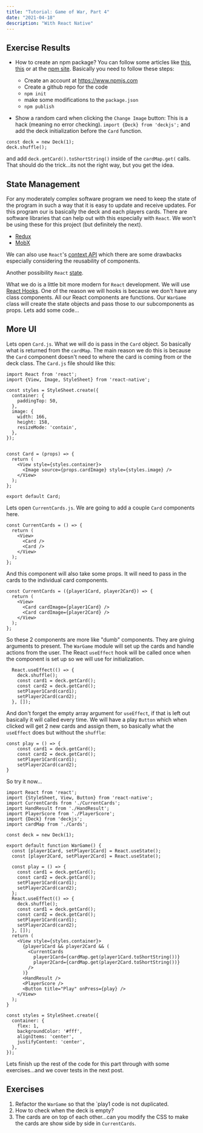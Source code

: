 ```yaml
---
title: "Tutorial: Game of War, Part 4"
date: "2021-04-18"
description: "With React Native"
---
```


## Exercise Results

- How to create an npm package? You can follow some articles like [this](https://bugfender.com/blog/how-to-create-an-npm-package/), [this](https://medium.com/swlh/how-to-create-and-publish-an-npm-package-17b5e1744f26) or at the [npm site](https://docs.npmjs.com/creating-and-publishing-private-packages).
  Basically you need to follow these steps:

  - Create an account at https://www.npmjs.com
  - Create a github repo for the code
  - `npm init`
  - make some modifications to the `package.json`
  - `npm publish`

- Show a random card when clicking the `Change Image` button:
  This is a hack (meaning no error checking).
  `import {Deck} from 'deckjs';`
  and add the deck initialization before the `Card` function.

```
const deck = new Deck(1);
deck.shuffle();
```

and add `deck.getCard().toShortString()` inside of the `cardMap.get(` calls.
That should do the trick...its not the right way, but you get the idea.

## State Management

For any moderately complex software program we need to keep the state of the program in such a way that it is easy to update and receive updates. For this program our is basically the deck and each players cards. There are software libraries
that can help out with this especially with `React`. We won't
be using these for this project (but definitely the next).

- [Redux](https://redux.js.org/)
- [MobX](https://mobx.js.org/README.html)

We can also use `React`'s [context API](https://reactjs.org/docs/context.html) which there are some drawbacks especially considering the reusability of components.

Another possibility `React` [state](https://reactjs.org/docs/state-and-lifecycle.html).

What we do is a little bit more modern for `React` development. We will use [React Hooks](https://reactjs.org/docs/hooks-intro.html). One of the reason we will hooks is because we don't have any class components. All our React components are functions. Our `WarGame` class will create the state objects and pass those to our subcomponents as props.
Lets add some code...

## More UI

Lets open `Card.js`. What we will do is pass in the `Card` object. So basically what is returned from the `cardMap`. The main reason we do this is because the `Card` component doesn't need to where the card is coming from or the deck class. The `Card.js` file should like this:

```
import React from 'react';
import {View, Image, StyleSheet} from 'react-native';

const styles = StyleSheet.create({
  container: {
    paddingTop: 50,
  },
  image: {
    width: 166,
    height: 158,
    resizeMode: 'contain',
  },
});


const Card = (props) => {
  return (
    <View style={styles.container}>
      <Image source={props.cardImage} style={styles.image} />
    </View>
  );
};

export default Card;
```

Lets open `CurrentCards.js`. We are going to add a couple `Card` components here.

```
const CurrentCards = () => {
  return (
    <View>
      <Card />
      <Card />
    </View>
  );
};
```

And this component will also take some props. It will need to pass in the cards to the individual card components.

```
const CurrentCards = ({player1Card, player2Card}) => {
  return (
    <View>
      <Card cardImage={player1Card} />
      <Card cardImage={player2Card} />
    </View>
  );
};
```

So these 2 components are more like "dumb" components. They are giving arguments to present.
The `WarGame` module will set up the cards and handle actions from the user. The React `useEffect` hook will be called once when the component is set up so we will use for initialization.

```
  React.useEffect(() => {
    deck.shuffle();
    const card1 = deck.getCard();
    const card2 = deck.getCard();
    setPlayer1Card(card1);
    setPlayer2Card(card2);
  }, []);
```

And don't forget the empty array argument for `useEffect`, if that is left out basically it will called every time.
We will have a play `Button` which when clicked will get 2 new cards and assign them, so basically what the `useEffect` does but without the `shuffle`:

```
const play = () => {
    const card1 = deck.getCard();
    const card2 = deck.getCard();
    setPlayer1Card(card1);
    setPlayer2Card(card2);
}
```

So try it now...

```
import React from 'react';
import {StyleSheet, View, Button} from 'react-native';
import CurrentCards from './CurrentCards';
import HandResult from './HandResult';
import PlayerScore from './PlayerScore';
import {Deck} from 'deckjs';
import cardMap from './Cards';

const deck = new Deck(1);

export default function WarGame() {
  const [player1Card, setPlayer1Card] = React.useState();
  const [player2Card, setPlayer2Card] = React.useState();

  const play = () => {
    const card1 = deck.getCard();
    const card2 = deck.getCard();
    setPlayer1Card(card1);
    setPlayer2Card(card2);
  };
  React.useEffect(() => {
    deck.shuffle();
    const card1 = deck.getCard();
    const card2 = deck.getCard();
    setPlayer1Card(card1);
    setPlayer2Card(card2);
  }, []);
  return (
    <View style={styles.container}>
      {player1Card && player2Card && (
        <CurrentCards
          player1Card={cardMap.get(player1Card.toShortString())}
          player2Card={cardMap.get(player2Card.toShortString())}
        />
      )}
      <HandResult />
      <PlayerScore />
      <Button title="Play" onPress={play} />
    </View>
  );
}

const styles = StyleSheet.create({
  container: {
    flex: 1,
    backgroundColor: '#fff',
    alignItems: 'center',
    justifyContent: 'center',
  },
});
```

Lets finish up the rest of the code for this part through with some exercises...and we cover tests in the next post.

## Exercises

1. Refactor the `WarGame` so that the `play1 code is not duplicated.
2. How to check when the deck is empty?
3. The cards are on top of each other...can you modify the CSS to make the cards are show side by side in `CurrentCards`.
